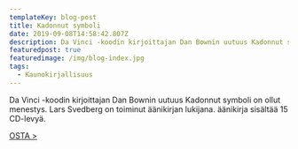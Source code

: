 ```yaml
---
templateKey: blog-post
title: Kadonnut symboli
date: 2019-09-08T14:58:42.807Z
description: Da Vinci -koodin kirjoittajan Dan Bownin uutuus Kadonnut symboli
featuredpost: true
featuredimage: /img/blog-index.jpg
tags:
  - Kaunokirjallisuus
---
```

Da Vinci -koodin kirjoittajan Dan Bownin uutuus Kadonnut symboli on ollut menestys. Lars Svedberg on toiminut äänikirjan lukijana. äänikirja sisältää 15 CD-levyä.



[OSTA >](http://clk.tradedoubler.com/click?p(345)a(1824918)g(16952822)url(http://cdon.fi/kirjat/brown%2c_dan/kadonnut_symboli_%2818_cd%29-7641763))

